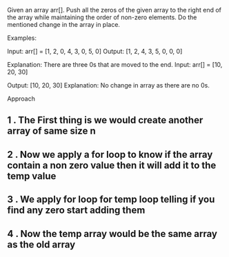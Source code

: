 Given an array arr[]. Push all the zeros of the given array to the right end of the array while maintaining the order of non-zero elements. Do the mentioned change in the array in place.

Examples:

Input: arr[] = [1, 2, 0, 4, 3, 0, 5, 0]
Output: [1, 2, 4, 3, 5, 0, 0, 0]

Explanation: There are three 0s that are moved to the end.
Input: arr[] = [10, 20, 30]

Output: [10, 20, 30]
Explanation: No change in array as there are no 0s.


Approach 

## 1 . The First thing is we would create another array of same size n
## 2 . Now we apply a for loop to know if the array contain a non zero value then it will add it to the temp value
## 3 . We apply for loop for temp loop telling if you find any zero start adding them
## 4 . Now the temp array would be the same array as the old array
